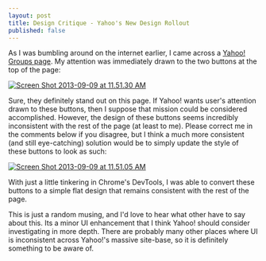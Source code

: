```yaml
---
layout: post
title: Design Critique - Yahoo's New Design Rollout
published: false
---
```


As I was bumbling around on the internet earlier, I came across a [Yahoo! Groups page](http://groups.yahoo.com/neo/groups/dtsearch/conversations/topics/887). My attention was immediately drawn to the two buttons at the top of the page:

[![Screen Shot 2013-09-09 at 11.51.30 AM](http://jordanforeman.com/wp-content/uploads/2013/09/Screen-Shot-2013-09-09-at-11.51.30-AM-300x60.png)](http://jordanforeman.com/wp-content/uploads/2013/09/Screen-Shot-2013-09-09-at-11.51.30-AM.png)

Sure, they definitely stand out on this page. If Yahoo! wants user's attention drawn to these buttons, then I suppose that mission could be considered accomplished. However, the design of these buttons seems incredibly inconsistent with the rest of the page (at least to me). Please correct me in the comments below if you disagree, but I think a much more consistent (and still eye-catching) solution would be to simply update the style of these buttons to look as such:

[![Screen Shot 2013-09-09 at 11.51.05 AM](http://jordanforeman.com/wp-content/uploads/2013/09/Screen-Shot-2013-09-09-at-11.51.05-AM-300x63.png)](http://jordanforeman.com/wp-content/uploads/2013/09/Screen-Shot-2013-09-09-at-11.51.05-AM.png)

With just a little tinkering in Chrome's DevTools, I was able to convert these buttons to a simple flat design that remains consistent with the rest of the page.

This is just a random musing, and I'd love to hear what other have to say about this. Its a minor UI enhancement that I think Yahoo! should consider investigating in more depth. There are probably many other places where UI is inconsistent across Yahoo!'s massive site-base, so it is definitely something to be aware of.
